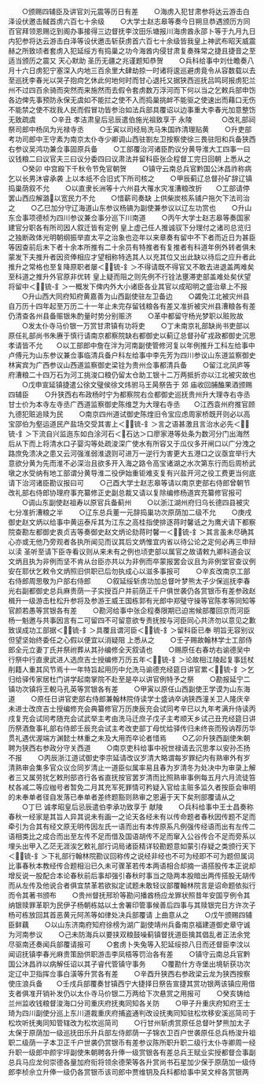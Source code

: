 <!-- { "loadSidebar": true } -->
　　○颁赐四辅臣及讲官刘元震等历日有差
　　○海虏入犯甘肃参将达云游击白泽设伏邀击馘首虏六百七十余级
　　○大学士赵志皋等奏今日朔旦恭遇颁历方同百官拜领恩赐讫到阁办事接得三边督抚李汶田乐塘报川海虏酋永邵卜等于九月九日内犯参将达云游击白泽等设伏邀击斩获虏首六百七十余级皆我皇上神武布昭天威震赫之所致顷者套虏入犯延绥方有捣巢之功今海酋内侵甘肃复奏殊常之捷且捷音之至适当颁历之震又  天心默助  圣历无疆之兆谨题知恭贺
　　○兵科给事中刘仕瞻奏八月十六日虏犯宁塞深入内地三百余里大肆劫掠一时诸将逡巡避虏竟令从容数载以去至巡抚李春光以哭子抱疴乞休此何地何时而甘心退托又据狭西巡抚吕鸣珂报虏犯兰州不过四百余骑而突然而来施然而去假令套虏数万浮河而下何以当之乞敕兵部申饬各边俾先事预防永保无虞如不能拦之使不入而捣巢挑衅不能驱之使速出而藉口无伤不能禁之使不戕我人民而假冒功皆参治如法兵部具覆诏以边事重大李春光加意整饬无致疏虞
　　○辛丑  孝洁肃皇后忌辰遣伯施光祖致享于  永陵
　　　　○改礼部祠祭司郎中杨凤为光禄寺丞
　　○壬寅以司经局洗马朱国祚清理贴黄
　　○升吏部考功司郎中王守素为南京太仆寺少卿调山西驻劄左卫按察使徐三畏驻阳和兵备狭西右参议吴鸿功兼佥事固原兵备
　　○工部覆治河诸臣酌议分黄导淮大工四事一曰议钱粮二曰议官夫三曰议分委四曰议肃法并留科臣张企程督工完日回朝  上悉从之
　　○癸卯  中宫殿下千秋令节免官朝贺
　　○镇守云南总兵官黔国公沐昌祚称病乞以长男沐睿承袭  上以本纸不合旧式下所司核之
　　○甲辰蓟辽总督孙矿辞辽镇捣巢荫叙不允
　　○以直隶长洲等十六州县大罹水灾准漕粮改折　　○工部请停罢山西应解潞以宽民力不允
　　○惜薪司奏缺  上供柴炭核系铺户拖欠下法司治之
　　○乙巳加分守辽海道山东参议杨镐为副使兼参议以辽左功赏也
　　○升山东佥事项德桢为四川参议兼佥事分巡下川南道
　　○丙午大学士赵志皋等奏国家建官分职各有所司因人叙迁皆有定例  皇上虚己任人推诚驭下分理付之诸司总览归之独断政体光明朝纲振举直太平之治象也迩年以来章奏有留中不下者而近日为甚臣等因查前后未下者十余本所推有二十余员有特推者有复推者有科道年例外转者俱未蒙发下夫推升者因资俸相应才望相称特选其人以充其位又出此缺以待后之应升者此推升之常格也至复降原职者屡＜锍-釒＞不得请既不得官又不敢去进退盖两难矣至科道之推升外官原非优转  皇上疑而阻之则先例不行铨法壅滞吏部盖难处矣伏望将留中＜锍-釒＞一概发下俾内外大小诸臣各业其官以成昭明之盛治章上不报
　　○升山西大同府知府黄嘉善为山西副使驻左卫备边
　　○蠲免江北被灾州县自万历十四年起至万历二十一年止未完存留钱粮各有差又准折被灾州县漕粮各有差仍清查各州县备赈银朱酌量时势分别赈济
　　○革中都留守杨光梦职以赃败故
　　○发太仆寺马价银一万赏甘肃镇有功将吏
　　○丁未南京礼部缺尚书吏部以原任礼部尚书朱赓于慎行请南京都察院缺右都御史以蓟辽总督孙矿戎政都御史沉思孝请皆不允　　○以工部郎中詹在泮为河南副使管修河复以年例推升工科左给事中卢傅元为山东参议兼佥事临清兵备户科左给事中李先芳为四川参议山东道监察御史林寅宾为广西参议山西道监察御史梁铨为贵州佥事都清兵备
　　○留江北凤庐等府漕粮二十四万石为河工挑浚口粮仍留太仓助工银十二万两抵折亦以江北被灾故也
　　○戊申宣延镇捷遣公徐文璧侯徐文炜驸马王昺祭告于  郊  庙收回脯醢果酒颁赐四辅臣
　　○升狭西右布政杨时宁为都察院右佥都御史巡抚贵州升大理寺右寺丞甘士价为本寺左寺丞广西道监察御史陈维芝为大理右寺丞　　○江西袁州府推官顾九德犯赃追赎为民
　　○南京四州道试御史陈煃旧令宝应虑周家桥既开则必以高宝邵伯为壑运道民产盐场交受其害上＜锍-釒＞言之语甚激且言治水必先＜锍-釒＞下流自兴监迤东如白涂河石＜石达＞口廖家港等处条为数河分门出海然后从下而上将清水口子婴沟等处疏浚深广使水有所容又于瓜仪多开闸口以广分洩之路庶免溃决之患又云河强淮弱淮退则可进万一逆行为害更大五港口之议亟宜举行大意欲分黄为先而淮不必深治且欲多开入海之路令高宝诸湖之水次第东行而后周桥武墩之水受纳有地工部谓分黄导淮二役伊始重钜难支复有兴盐开河之役工费更当何底请下治河诸臣勘议报曰可
　　○己酉大学士赵志皋等请以南京吏部右侍郎曾朝节改礼部右侍郎协理府事充纂修正史副总裁又请以复除编修杨道宾充纂修官报可
　　○调山东副使赵祖寿以原官兵备蓟州
　　○以浙江湖州府归乌长德四县被灾七分准折漕粮之半
　　○辽东总兵董一元辞捣巢功次原荫加二级不允
　　○庚戌御史赵文炳以给事中黄运泰斥其为江东之高桂指使排逐蒋时馨诋之为鹰犬请下都察院查勘左都御史衷贞吉等奏御史赵文炳论劾蒋时馨一＜锍-釒＞其言虽未尽确其心亦或无他乃旁观者各执所闻见而议其后文炳惟宜内省以待公论之定何必再三申辩以渎  圣听至请下臣寺看议则从来未有之例也顷吏部以属官之故请敕九卿科道会议文炳且执为非例而坚不肯从台臣亦共以为非例而卒蒙报罢会议且为非例堂官查议例安在耶伏乞敕令文炳照旧供职已后勿执成心以滋多事报可
　　○辛亥改南京工部右侍郎周思敬为户部右侍郎
　　○叙延绥斩虏功加总督叶梦熊太子少保巡抚李春光右副都御史总兵麻贵荫一子实授百户并前荫正千户俱世袭仍各赏银币有差参政赵楫升一级游击杜松升参将及参游王威王国栋郭有光郎中郑璧守操等官陈孝等同知等官颜若愚等赏银各有差
　　○勘河给事中张企程奏限期已迫耑候部覆回京而河臣杨一魁邀与共事因言有二可留四不可留意欲专责抚按与河臣同心共济勿以意见之歉致误成功工部据＜锍-釒＞具覆且谓河臣＜锍-釒＞留科臣已奉  明旨无容别议但望坚始终委任之心假以便宜以消疑阻  上悉从之
　　○壬子赐故翰林学士工部侍郎全元立妻丁氏并祭祔葬从其孙编修全天叙请也
　　○赐原任右春坊右谕德吴中行祭中行直隶武进人选庶吉士授编修万历五年＜锍-釒＞论故相江陵起复事廷杖削籍人重其风节焉十一年特旨起用历中允洗马谕德充经筵日讲官累＜锍-釒＞乞归给驿传家居杜门讲学起南掌院不赴至是卒以讲官例特予之祭
　　○勘报延宁二镇功次镇将王輗马孔英等赏银各有差
　　○甲寅以原任山西副使王学谟为山东海道
　　○原任日讲官吏部右侍郎兼翰林院侍读学士盛讷卒讷狭西潼关卫人隆庆辛未进士改庶吉士授编修充会典纂修官万历庚辰充会试同考辛巳以九年考满升侍读丙戌复充会试同考随充会试武举主考由洗马迁庶子戊子主考顺天乡试己丑充经筵日讲历祭酒詹事礼部右侍郎壬辰充会试主考改吏部丁母忧给驿传归未终丧而殁讷荐历华贯礼遇优渥端方渊懿士林重之未及大用而卒论者惜焉
　　○乙卯升狭西副使朱朝聘为狭西右参政分守关西道
　　○南京吏科给事中祝世禄请去沉思孝以安孙丕扬不报
　　○丙辰浙江道试御史李宗延请改议岁清大略谓每岁罪纪内有熟审外有岁清熟审会集多官众议佥同岁清止一道臣似属率易且春为岁清冬为处决中为审录上解者三又属劳扰乞敕刑部咨行各省直抚按官罢岁清而比照熟审事例每五月六月流徒笞杖各减二等应枷号者暂免二月其充军死罪情可矜疑入官给主赃多监久者按臣会审明的未奉单者径自发落已奉单者差终题豁则熟审之恩遍于天下矣刑部覆请从之
　　○丁巳  诚孝昭皇后忌辰遣伯李承功致享于  献陵
　　○兵科给事中王士昌奏称春秋一经家是其旨人异其说未有画一之论天各经未有以传命题者春秋因传题不足而牵引为合其有经文原无明传因左氏一语而出有本传原系凡例强传经语而出有左传二语相类比之成合而出至左传不足而借及国语胡传不足而窜入公谷传合不足而旁系以埋头出甲入乙茫无涯涘乞敕礼部行词局诸臣精详较勘题意如蒙引存疑之类颁行天下＜锍-釒＞下礼部行翰林院勘议回称传之说经非经也不可为经即不可为题但属词比事春秋本教经传合题相沿已久未可骤革若传本两语相合却摘一语搭股传本正说却增反说一股配合本论春秋前后事却强引春秋时事当之隐两本股暗出两传搭股无胡传而从左传及他说合者俱宜禁革若欲拟定试题未敢轻议部覆翰林院言是诏命题依拟行而令其著书颁布
　　○贵州督抚邢玠等勘问播酋杨应龙罪状照昔年安国亨例令其纳银赎罪革职为民伊子杨朝栋姑以土舍署印管事候善后四事与其赎银完日方许次子杨可栋放回其首恶黄元阿羔等如律处决兵部覆请  上曲意从之
　　○戊午颁赐四辅臣鲜藕
　　○以山东济南府知府徐榜为湖广副使靖州兵备南京福建道御史章守诚为河南参议
　　○己未防海兵以要挟双粮鼓噪蓟镇督抚道臣擒其倡乱者正法余党尽驱南还奏闻兵部覆请报可
　　○套虏卜失兔等入犯延绥掠八日而还督臣李汶以闻诏抚镇李春光麻贵策励供职游击李凤梧等罚治各有差
　　○镇守云南总兵官黔国公沐昌祚以病解任诏以其子睿代管镇守事务
　　○覆勘什方寺堡出境斩获功次定辽中卫指挥佥事白潢等升赏各有差
　　○辛酉升狭西右参政梁云龙为狭西按察使庄浪兵备　　○壬戌兵部覆奏甘镇西宁大捷择日祭告宣捷其赏功银两该镇应用借支者俱准开销补发仍以太仆寺马价银二万两给下次悬赏之用报可
　　○癸亥铸给兰州监收钱粮督浚海口分司重庆府抚夷同知各关防
　　○甲子升重庆府知府王士琦为四川副使分巡上东川道裁重庆府捕盗通判改设抚夷同知驻松坎移安溪巡简司于松坎听抚夷同知管辖改为松坎巡简司
　　○行甘州斩虏赏原任总督叶梦熊加太子太保于原荫加一级巡抚田乐升兵部左侍郎荫一子锦衣卫百户世袭原任总兵杨浚升祖职二级荫一子本卫正千户世袭仍赏银币有差参议陈所职升职二级行太仆寺卿周一经升职一级郎中颜宇坪副使朱朝聘各升俸一级赏银各有差总兵王赋业实授都督佥事副总兵马应龙何崇德各量加府衔将领余德荣等各升赏尚书石星加少保于原荫加一级侍郎李桢佘立升俸一级仍各赏银币该司郎中贾维钥及兵科都给事中吴文梓各赏银两
